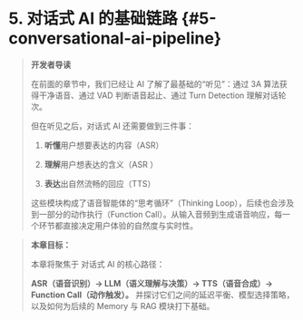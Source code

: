 # 5. 对话式 AI 的基础链路 {#5-conversational-ai-pipeline}
>**开发者导读**
> 
> 在前面的章节中，我们已经让 AI 了解了最基础的“听见”：通过 3A 算法获得干净语音、通过 VAD 判断语音起止、通过 Turn Detection 理解对话轮次。
> 
> 但在听见之后，对话式 AI 还需要做到三件事：
> 
> 1. **听懂**用户想要表达的内容（ASR）
>     
> 2. **理解**用户想表达的含义（ASR ）
>     
> 3. **表达**出自然流畅的回应（TTS）
>     
> 
> 这些模块构成了语音智能体的“思考循环”（Thinking Loop），后续也会涉及到一部分的动作执行（Function Call）。从输入音频到生成语音响应，每一个环节都直接决定用户体验的自然度与实时性。

> **本章目标：**
> 
> 本章将聚焦于 对话式 AI 的核心路径：
> 
> **ASR（语音识别）→ LLM（语义理解与决策）→ TTS（语音合成）→ Function Call（动作触发）。** 并探讨它们之间的延迟平衡、模型选择策略，以及如何为后续的 Memory 与 RAG 模块打下基础。